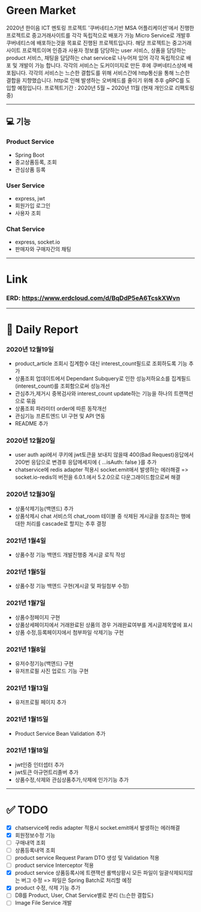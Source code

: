 # Green Market

2020년 한이음 ICT 멘토링 프로젝트 '쿠버네티스기반 MSA 어플리케이션'에서 진행한 프로젝트로 중고거래사이트를 각각 독립적으로 배포가 가능 Micro Service로 개발후 쿠버네티스에 배포하는것을 목표로 진행된 프로젝트입니다. 해당 프로젝트는 중고거래사이트 프로젝트이며 인증과 사용자 정보를 담당하는 user 서비스, 상품을 담당하는 product 서비스, 채팅을 담당하는 chat service로 나누어져 있어 각각 독립적으로 배포 및 개발이 가능 합니다. 각각의 서비스는 도커이미지로 만든 후에 쿠버네티스상에 배포됩니다. 각각의 서비스는 느슨한 결합도를 위해 서비스간에 http통신을 통해 느슨한 결합을 지향했습니다. 
http로 인해 발생하는 오버헤드를 줄이기 위해 추후 gRPC를 도입할 예정입니다.
프로젝트기간 : 2020년 5월 ~ 2020년 11월 
(현재 개인으로 리팩토링 중)

---

## 💻 기능
### Product Service
* Spring Boot
* 중고상품등록, 조회
* 관심상품 등록
### User Service
* express, jwt
* 회원가입 로그인
* 사용자 조회
### Chat Service
* express, socket.io
* 판매자와 구매자간의 채팅
  
---

# Link
###  ERD: https://www.erdcloud.com/d/BqDdP5eA6TcskXWvn   

---

# 📕 Daily Report 
###  2020년 12월19일
* product_article 조회시 집계함수 대신 interest_count필드로 조회하도록 기능 추가
* 상품조회 업데이트에서 Dependant Subquery로 인한 성능저하요소를 집계필드(interest_count)를 조회함으로써 성능개선
* 관심추가,제거시 중복검사와 interest_count update하는 기능을 하나의 트랜잭션으로 묶음
* 상품조회 파라미터 order에 따른 동작개선
* 관심기능 프론트엔드 UI 구현 및 API 연동
* README 추가

### 2020년 12월20일
* user auth api에서 쿠키에 jwt토큰을 보내지 않을때 400(Bad Request)응답에서 200번 응답으로 변경후 응답메세지에 { ...isAuth: false }를 추가
* chatservice에 redis adapter 적용시 socket.emit애서 발생하는 에러해결 => socket.io-redis의 버전을 6.0.1.에서 5.2.0으로 다운그래이드함으로써 해결

### 2020년 12월30일
* 상품삭제기능(백앤드) 추가
* 상품삭제시 chat 서비스의 chat_room 테이블 중 삭제된 게시글을 참조하는 행에 대한 처리를 cascade로 할지는 추후 결정 

### 2021년 1월4일
* 상품수정 기능 백앤드 개발진행중 게시글 로직 작성

### 2021년 1월5일
* 상품수정 기능 백앤드 구현(게시글 및 파일첨부 수정)

### 2021년 1월7일
* 상품수정페이지 구현
* 상품상세페이지에서 거래완료된 상품의 경우 거래완료여부를 게시글제목옆에 표시
* 상품 수정,등록페이지에서 첨부파일 삭제기능 구현
  
### 2021년 1월8일
* 유저수정기능(백앤드) 구현
* 유저프로필 사진 업로드 기능 구현

### 2021년 1월13일
* 유저프로필 페이지 추가

### 2021년 1월15일
* Product Service Bean Validation 추가
  
### 2021년 1월18일
* jwt인증 인터셉터 추가
* jwt토큰 아규먼트리졸버 추가
* 상품수정,삭제와 관심상품추가,삭제에 인가기능 추가

---

# ✅ TODO

* [x] chatservice에 redis adapter 적용시 socket.emit애서 발생하는 에러해결
* [x] 회원정보수정 기능 
* [ ] 구매내역 조회
* [ ] 상품등록내역 조회
* [ ] product service Request Param DTO 생성 및 Validation 적용
* [ ] product service Interceptor 적용
* [x] product service 상품등록시에 트랜잭션 롤백상황시 모든 파일이 일괄삭제되지않는 버그 수정 => 파일은 Spring Batch로 처리할 예정 
* [x] product 수정, 삭제 기능 추가
* [ ] DB를 Product, User, Chat Service별로 분리 (느슨한 결합도)
* [ ] Image File Service 개발